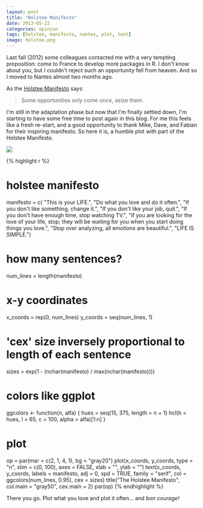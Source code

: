 ```yaml
---
layout: post
title: "Holstee Manifesto"
date: 2013-05-22
categories: opinion
tags: [holstee, manifesto, nantes, plot, text]
image: holstee.png
---
```


Last fall (2012) some colleagues contacted me with a very tempting proposition: come to 
France to develop more packages in R. I don't know about you, but I couldn't reject such 
an opportunity fell from heaven. And so I moved to Nantes almost two months ago. 

<!--more-->

As the <a title="holstee" href="http://shop.holstee.com/pages/about" target="_blank">Holstee Manifesto</a> 
says:

> Some opportunities only come once, seize them.

I'm still in the adaptation phase but now that I'm finally settled down, I'm starting to 
have some free time to post again in this blog. For me this feels like a fresh re-start, 
and a good opportunity to thank Mike, Dave, and Fabian for their inspiring manifesto. 
So here it is, a humble plot with part of the Holstee Manifesto.

<img class="centered" src="{{ site.url }}/images/blog/holstee.png">

{% highlight r %}
# holstee manifesto
manifesto = c(
  "This is your LIFE.",
  "Do what you love and do it often.",
  "If you don't like something, change it.",
  "If you don't like your job, quit.",
  "If you don't have enough time, stop watching TV.",
  "If you are looking for the love of your life, stop;
  they will be waiting for you when you start doing things you love.",
  "Stop over analyzing, all emotions are beautiful.",
  "LIFE IS SIMPLE.")
  
# how many sentences?
num_lines = length(manifesto)

# x-y coordinates
x_coords = rep(0, num_lines)
y_coords = seq(num_lines, 1)

# 'cex' size inversely proportional to length of each sentence
sizes = exp(1  - (nchar(manifesto) / max(nchar(manifesto))))

# colors like ggplot 
ggcolors <- function(n, alfa) {
  hues = seq(15, 375, length = n + 1)
  hcl(h = hues, l = 65, c = 100, alpha = alfa)[1:n]
}

# plot
op = par(mar = c(2, 1, 4, 1), bg = "gray20")
plot(x_coords, y_coords, type = "n", xlim = c(0, 100),
     axes = FALSE, xlab = "", ylab = "")
text(x_coords, y_coords, labels = manifesto, adj = 0, xpd = TRUE, 
     family = "serif", col = ggcolors(num_lines, 0.95), cex = sizes)
title("The Holstee Manifesto", col.main = "gray50", cex.main = 2)
par(op)
{% endhighlight %}

There you go. Plot what you love and plot it often... and *bon courage!*